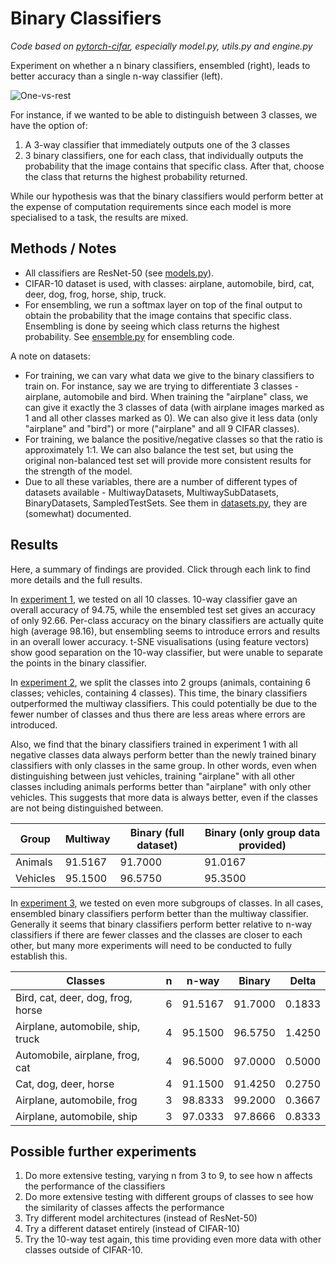 # Binary Classifiers
*Code based on [pytorch-cifar](https://github.com/kuangliu/pytorch-cifar), especially model.py, utils.py and engine.py*

Experiment on whether a n binary classifiers, ensembled (right), leads to better accuracy than a single n-way classifier (left).

![One-vs-rest](https://miro.medium.com/max/700/1*4Ii3aorSLU50RV6V5xalzg.png)

For instance, if we wanted to be able to distinguish between 3 classes, we have the option of:
1. A 3-way classifier that immediately outputs one of the 3 classes
2. 3 binary classifiers, one for each class, that individually outputs the probability that the image contains that specific class. After that, choose the class that returns the highest probability returned.

While our hypothesis was that the binary classifiers would perform better at the expense of computation requirements since each model is more specialised to a task, the results are mixed.

## Methods / Notes

- All classifiers are ResNet-50 (see [models.py](https://github.com/amandakoh01/binary-classifiers/blob/main/model.py)). 
- CIFAR-10 dataset is used, with classes: airplane, automobile, bird, cat, deer, dog, frog, horse, ship, truck.
- For ensembling, we run a softmax layer on top of the final output to obtain the probability that the image contains that specific class. Ensembling is done by seeing which class returns the highest probability. See [ensemble.py](https://github.com/amandakoh01/binary-classifiers/blob/main/ensemble.py) for ensembling code.

A note on datasets:
- For training, we can vary what data we give to the binary classifiers to train on. For instance, say we are trying to differentiate 3 classes - airplane, automobile and bird. When training the "airplane" class, we can give it exactly the 3 classes of data (with airplane images marked as 1 and all other classes marked as 0). We can also give it less data (only "airplane" and "bird") or more ("airplane" and all 9 CIFAR classes).
- For training, we balance the positive/negative classes so that the ratio is approximately 1:1. We can also balance the test set, but using the original non-balanced test set will provide more consistent results for the strength of the model.
- Due to all these variables, there are a number of different types of datasets available - MultiwayDatasets, MultiwaySubDatasets, BinaryDatasets, SampledTestSets. See them in [datasets.py](https://github.com/amandakoh01/binary-classifiers/blob/main/datasets.py), they are (somewhat) documented.

## Results
Here, a summary of findings are provided. Click through each link to find more details and the full results.

In [experiment 1](https://www.notion.so/experiment-1-1-v-9-20026deb276f44bb9ae94772e13d5202), we tested on all 10 classes. 10-way classifier gave an overall accuracy of 94.75, while the ensembled test set gives an accuracy of only 92.66. Per-class accuracy on the binary classifiers are actually quite high (average 98.16), but ensembling seems to introduce errors and results in an overall lower accuracy. t-SNE visualisations (using feature vectors) show good separation on the 10-way classifier, but were unable to separate the points in the binary classifier.

In [experiment 2](https://www.notion.so/experiment-2-1-v-3-5-7da473af9a27456fb8efbbfb11a0f9d3), we split the classes into 2 groups (animals, containing 6 classes; vehicles, containing 4 classes). This time, the binary classifiers outperformed the multiway classifiers. This could potentially be due to the fewer number of classes and thus there are less areas where errors are introduced. 

Also, we find that the binary classifiers trained in experiment 1 with all negative classes data always perform better than the newly trained binary classifiers with only classes in the same group. In other words, even when distinguishing between just vehicles, training "airplane" with all other classes including animals performs better than "airplane" with only other vehicles. This suggests that more data is always better, even if the classes are not being distinguished between.

| Group      | Multiway   | Binary (full dataset) | Binary (only group data provided) |
| ---------- | ---------- | --------------------- | --------------------------------- |
| Animals    | 91.5167    | 91.7000               | 91.0167                           |
| Vehicles   | 95.1500    | 96.5750               | 95.3500                           |

In [experiment 3](https://www.notion.so/experiment-3-1-v-9-c3430ef5c8f94ab0badf337ba353b665), we tested on even more subgroups of classes. In all cases, ensembled binary classifiers perform better than the multiway classifier. Generally it seems that binary classifiers perform better relative to n-way classifiers if there are fewer classes and the classes are closer to each other, but many more experiments will need to be conducted to fully establish this.

| Classes                             | n   | n-way   | Binary  | Delta  |
| ----------------------------------- | --- | ------- | ------- | ------ |
| Bird, cat, deer, dog, frog, horse   | 6   | 91.5167 | 91.7000 | 0.1833 |
| Airplane, automobile, ship, truck   | 4   | 95.1500 | 96.5750 | 1.4250 |
| Automobile, airplane, frog, cat     | 4   | 96.5000 | 97.0000 | 0.5000 |
| Cat, dog, deer, horse               | 4   | 91.1500 | 91.4250 | 0.2750 |
| Airplane, automobile, frog          | 3   | 98.8333 | 99.2000 | 0.3667 |
| Airplane, automobile, ship          | 3   | 97.0333 | 97.8666 | 0.8333 |

## Possible further experiments
1. Do more extensive testing, varying n from 3 to 9, to see how n affects the performance of the classifiers
2. Do more extensive testing with different groups of classes to see how the similarity of classes affects the performance
3. Try different model architectures (instead of ResNet-50)
4. Try a different dataset entirely (instead of CIFAR-10)
5. Try the 10-way test again, this time providing even more data with other classes outside of CIFAR-10.
